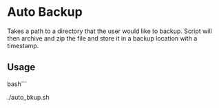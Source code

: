 # Auto Backup

Takes a path to a directory that the user would like to backup. Script will then archive and zip the file and store it in a backup location with a timestamp.

## Usage

bash```

./auto_bkup.sh

